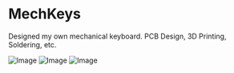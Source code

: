 # MechKeys
Designed my own mechanical keyboard. PCB Design, 3D Printing, Soldering, etc.

![Image](https://github.com/user-attachments/assets/b588751b-d0af-434e-9491-01ee84638ee7)
![Image](https://github.com/user-attachments/assets/179f2db4-631d-4e8a-94b7-9e39f7605d0a)
![Image](https://github.com/user-attachments/assets/75d04930-652b-4486-a761-333b90815d6d)
